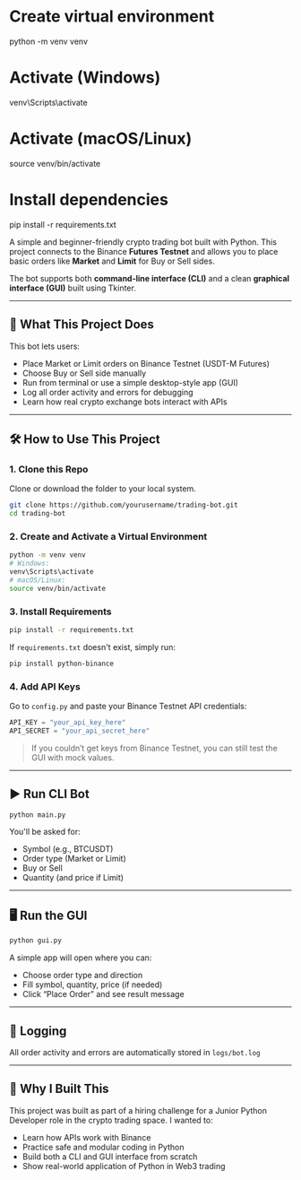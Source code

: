 # Create virtual environment
python -m venv venv

# Activate (Windows)
venv\Scripts\activate

# Activate (macOS/Linux)
source venv/bin/activate

# Install dependencies
pip install -r requirements.txt

A simple and beginner-friendly crypto trading bot built with Python. This project connects to the Binance **Futures Testnet** and allows you to place basic orders like **Market** and **Limit** for Buy or Sell sides.

The bot supports both **command-line interface (CLI)** and a clean **graphical interface (GUI)** built using Tkinter.

---

## 📌 What This Project Does

This bot lets users:

- Place Market or Limit orders on Binance Testnet (USDT-M Futures)
- Choose Buy or Sell side manually
- Run from terminal or use a simple desktop-style app (GUI)
- Log all order activity and errors for debugging
- Learn how real crypto exchange bots interact with APIs

---

## 🛠 How to Use This Project

### 1. Clone this Repo

Clone or download the folder to your local system.

```bash
git clone https://github.com/yourusername/trading-bot.git
cd trading-bot
```

### 2. Create and Activate a Virtual Environment

```bash
python -m venv venv
# Windows:
venv\Scripts\activate
# macOS/Linux:
source venv/bin/activate
```

### 3. Install Requirements

```bash
pip install -r requirements.txt
```

If `requirements.txt` doesn't exist, simply run:

```bash
pip install python-binance
```

### 4. Add API Keys

Go to `config.py` and paste your Binance Testnet API credentials:

```python
API_KEY = "your_api_key_here"
API_SECRET = "your_api_secret_here"
```

> If you couldn’t get keys from Binance Testnet, you can still test the GUI with mock values.

---

## ▶️ Run CLI Bot

```bash
python main.py
```

You'll be asked for:

- Symbol (e.g., BTCUSDT)
- Order type (Market or Limit)
- Buy or Sell
- Quantity (and price if Limit)

---

## 🖥 Run the GUI

```bash
python gui.py
```

A simple app will open where you can:

- Choose order type and direction
- Fill symbol, quantity, price (if needed)
- Click “Place Order” and see result message

---

## 🧾 Logging

All order activity and errors are automatically stored in `logs/bot.log`

---

## 🧠 Why I Built This

This project was built as part of a hiring challenge for a Junior Python Developer role in the crypto trading space. I wanted to:

- Learn how APIs work with Binance
- Practice safe and modular coding in Python
- Build both a CLI and GUI interface from scratch
- Show real-world application of Python in Web3 trading
